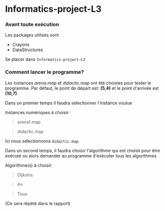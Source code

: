 # Informatics-project-L3
### Avant toute exécution
Les packages utilisés sont

- Crayons
- DataStructures

Se placer dans `Informatics-project-L3`

### Comment lancer le programme?
Les instances *arena.map* et *didactic.map* ont été choisies pour tester le programme. Par défaut, le point de départ est: **(5,4)** et le point d'arrivée est **(10,7)**.


Dans un premier temps il faudra sélectionner l'instance voulue

Instances numériques à choisir:
   
   >arena1.map
   
   >didactic.map


Ici nous sélectionnons `didactic.map`.

Dans un second temps, il faudra choisir l'algorithme qui est choisit pour être exécuté ou alors demander au programme d'exécuter tous les algorithmes 

Algorithme(s) à choisir:
   
  >Dijkstra
   
  >A*
   
  >Tous
  
  (Ce sera répété dans le rapport)
